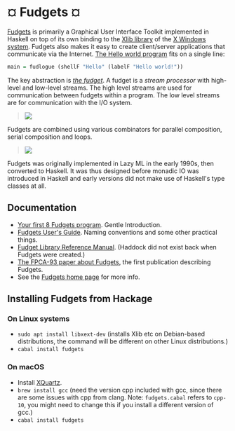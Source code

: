 
# ¤ Fudgets ¤

[Fudgets](https://www.altocumulus.org/Fudgets/)
is primarily a Graphical User Interface Toolkit implemented in Haskell
on top of its own binding to the
[Xlib library](https://tronche.com/gui/x/xlib/) of the
[X Windows system](https://www.x.org/).
Fudgets also makes it easy to create client/server applications that
communicate via the Internet.
[The Hello world program](https://www.altocumulus.org/Fudgets/Intro/ex1.html)
fits on a single line:

```haskell
main = fudlogue (shellF "Hello" (labelF "Hello world!"))
```

The key abstraction is
[*the fudget*](https://www.altocumulus.org/Fudgets/Intro/concept.html).
A fudget is a *stream processor* with
high-level and low-level streams. The high level streams are used for
communication between fudgets within a program.
The low level streams are for communication with the I/O system.

> ![](https://www.altocumulus.org/~hallgren/WebFudgets/doc/P/the_fudget2.jpg)

Fudgets are combined using various combinators for parallel composition,
serial composition and loops.

> ![](https://www.altocumulus.org/~hallgren/WebFudgets/doc/P/fudget_plumbing2.jpg)

Fudgets was originally implemented in Lazy ML in the early 1990s,
then converted to Haskell. It was thus designed before monadic IO was
introduced in Haskell and early versions did not make use of Haskell's
type classes at all.

## Documentation

- [Your first 8 Fudgets program](https://www.altocumulus.org/Fudgets/Intro/).
  Gentle Introduction.
- [Fudgets User's Guide](https://www.altocumulus.org/Fudgets/userguide.html).
  Naming conventions and some other practical things.
- [Fudget Library Reference Manual](https://www.altocumulus.org/Fudgets/Manual/). (Haddock did not exist back when Fudgets were created.)
- [The FPCA-93 paper about Fudgets](https://www.altocumulus.org/Fudgets/fpca93-abstract.html),
  the first publication describing Fudgets.
- See the [Fudgets home page](https://www.altocumulus.org/Fudgets/) for more info.

## Installing Fudgets from Hackage

### On Linux systems

- `sudo apt install libxext-dev` (installs Xlib etc on Debian-based
  distributions, the command will be different on other Linux distributions.)
- `cabal install fudgets`

### On macOS

- Install [XQuartz](https://www.xquartz.org/).
- `brew install gcc` (need the version cpp included with gcc, since there
  are some issues with cpp from clang.
  Note: `fudgets.cabal` refers to `cpp-10`, you might need to change this
  if you install a different version of gcc.)
- `cabal install fudgets`

